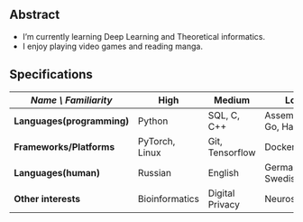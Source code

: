 ## Abstract
- I’m currently learning Deep Learning and Theoretical informatics.
- I enjoy playing video games and reading manga.

## Specifications
| *Name \ Familiarity* | High | Medium | Low |
| --------------- | --------------- | --------------- | ------------- |
| **Languages(programming)** | Python | SQL, C, C++ | Assembler, Go, Haskell |
| **Frameworks/Platforms** | PyTorch, Linux | Git, Tensorflow | Docker |
| **Languages(human)** | Russian  | English | German, Swedish  |
| **Other interests** | Bioinformatics | Digital Privacy | Neuroscience |

